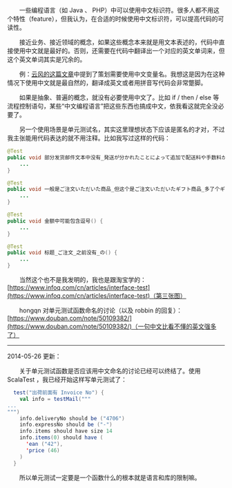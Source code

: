 　　一些编程语言（如 Java 、 PHP）中可以使用中文标识符。很多人都不用这个特性（feature），但我认为，在合适的时候使用中文标识符，可以提高代码的可读性。

　　接近业务、接近领域的概念，如果这些概念本来就是用文本表述的，代码中直接使用中文就是最好的。否则，还需要在代码中翻译出一个对应的英文单词来，但这个英文单词其实是冗余的。

　　例：[云风的这篇文章](https://blog.codingnow.com/2012/06/lua_support_utf8.html)中提到了策划需要使用中文变量名。我想这是因为在这种情况下使用中文就是最自然的，翻译成英文或者用拼音写代码会非常蹩脚。

　　如果是抽象、普遍的概念，就没有必要使用中文了。比如 if / then / else 等流程控制语句，某些“中文编程语言”把这些东西也搞成中文，依我看这就完全没必要了。

　　另一个使用场景是单元测试名，其实这里理想状态下应该是匿名的才对，不过我主张能用代码表达的就不用注释。比如我写过这样的代码：

```java
@Test
public void 部分发货邮件文本中没有_発送が分かれたことによって追加で配送料や手数料がかかることはありません_这句话() {
	...
}

@Test
public void 一般是ご注文いただいた商品_但这个是ご注文いただいたギフト商品_多了个ギフト() {
	...
}

@Test
public void 金额中可能包含逗号() {
	...
}

@Test
public void 标题_ご注文_之前没有_の() {
	...
}
```

　　当然这个也不是我发明的，我也是跟淘宝学的：[https://www.infoq.com/cn/articles/interface-test](https://www.infoq.com/cn/articles/interface-test)（第三张图）

　　hongqn 对单元测试函数命名的讨论（以及 robbin 的回复）：[https://www.douban.com/note/50109382/](https://www.douban.com/note/50109382/)（一句中文比看不懂的英文强多了）

----------

2014-05-26 更新：

　　关于单元测试函数是否应该用中文命名的讨论已经可以终结了。使用 ScalaTest ，我已经开始这样写单元测试了：

```scala
  test("出荷前面有 Invoice No") {
    val info = testMail("""
...
""")
    info.deliveryNo should be ("4706")
    info.expressNo should be ("-")
    info.items should have size 14
    info.items(0) should have (
      'ean ("42"),
	  'price (46)
    )
  }
```

　　所以单元测试一定要是一个函数什么的根本就是语言和库的限制嘛。
